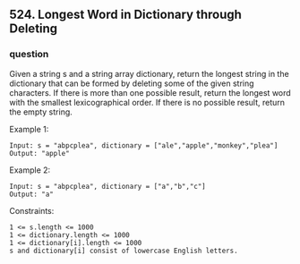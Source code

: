 ## 524. Longest Word in Dictionary through Deleting

### question

Given a string s and a string array dictionary, return the longest string in the dictionary that can be formed by deleting some of the given string characters. If there is more than one possible result, return the longest word with the smallest lexicographical order. If there is no possible result, return the empty string.

Example 1:
```text
Input: s = "abpcplea", dictionary = ["ale","apple","monkey","plea"]
Output: "apple"
```

Example 2:
```text
Input: s = "abpcplea", dictionary = ["a","b","c"]
Output: "a"
```

Constraints:
```text
1 <= s.length <= 1000
1 <= dictionary.length <= 1000
1 <= dictionary[i].length <= 1000
s and dictionary[i] consist of lowercase English letters.
```